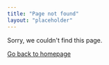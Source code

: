 ```yaml
---
title: "Page not found"
layout: "placeholder"
---
```


Sorry, we couldn't find this page.

<a href="/">Go back to homepage</a>
